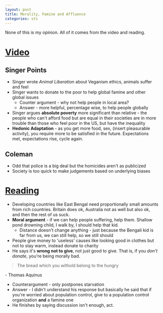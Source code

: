 ```yaml
---
layout: post
title: Morality, Famine and Affluence
categories: sts
---
```


<span class="red">None of this is my opinion. All of it comes from the video and reading.</span>

# [Video](https://www.youtube.com/watch?v=0N6xZUZ4LQU&ab_channel=ColemanHughes)

## Singer Points

- Singer wrote _Animal Liberation_ about Veganism ethics, animals suffer and feel
- Singer wants to donate to the poor to help global famine and other global issues
  - Counter argument - why not help people in local area?
  - Answer - more helpful, percentage wise, to help people globally
- Singer argues **absolute poverty** more significant than relative - the people who can't afford food but are equal in their societies are in more trouble than those who feel poor in the US, but have the inequality
- **Hedonic Adaptation** - as you get more food, sex, (insert pleasurable activity), you require more to be satisfied in the future. Expectations met, expectations rise, cycle again.

## Coleman

- Odd that police is a big deal but the homicides aren't as publicized
- Society is too quick to make judgements based on underlying biases

# [Reading](https://collab.its.virginia.edu/access/content/group/9d57f250-9ed1-4e13-a037-da91f5161217/Singer%20_1972_%20Famine%2C%20Affluence%2C%20Morality%20copy.pdf)

- Developing countries like East Bengal need proportionally small amounts from rich countries. Britain does ok, Australia not as well but also ok, and then the rest of us suck.
- **Moral argument** - if we can help people suffering, help them. Shallow pond drowning child, I walk by, I should help that kid.
  - Distance doesn't change anything - just because the Bengali kid is far from us, we can still help, so we still should
- People give money to 'useless' causes like looking good in clothes but not to stay warm, instead donate to charity
- He says it's **wrong not to give**, not just good to give. That is, if you _don't donate_, you're being morally bad.

<blockquote>The bread which you withold belong to the hungry</blockquote> - Thomas Aquinus

- Counterargument - only postpones starvation
- Answer - I didn't understand his response but basically he said that if you're worried about population control, give to a population control organization **and** a famine one
- He finishes by saying discussion isn't enough, act.
